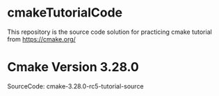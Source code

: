 # cmakeTutorialCode
This repository is the source code solution for practicing cmake tutorial from https://cmake.org/

# Cmake Version 3.28.0 
SourceCode: cmake-3.28.0-rc5-tutorial-source